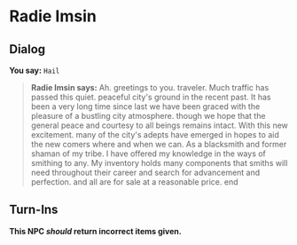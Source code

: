 # Radie Imsin
## Dialog

**You say:** `Hail`



>**Radie Imsin says:** Ah. greetings to you. traveler. Much traffic has passed this quiet. peaceful city's ground in the recent past. It has been a very long time since last we have been graced with the pleasure of a bustling city atmosphere. though we hope that the general peace and courtesy to all beings remains intact. With this new excitement. many of the city's adepts have emerged in hopes to aid the new comers where and when we can. As a blacksmith and former shaman of my tribe. I have offered my knowledge in the ways of smithing to any. My inventory holds many components that smiths will need throughout their career and search for advancement and perfection. and all are for sale at a reasonable price.
end

## Turn-Ins



**This NPC *should* return incorrect items given.**





